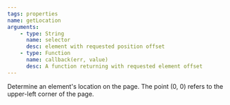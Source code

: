 ```yaml
---
tags: properties
name: getLocation
arguments:
    - type: String
      name: selector
      desc: element with requested position offset
    - type: Function
      name: callback(err, value)
      desc: A function returning with requested element offset
---
```


Determine an element's location on the page. The point (0, 0) refers to the upper-left
corner of the page.